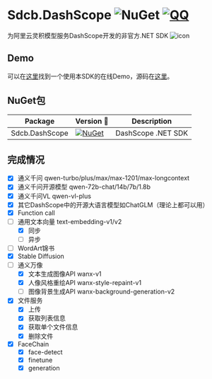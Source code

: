 # Sdcb.DashScope ![NuGet](https://img.shields.io/nuget/dt/Sdcb.DashScope.svg?style=flat-square) [![QQ](https://img.shields.io/badge/QQ_Group-495782587-52B6EF?style=social&logo=tencent-qq&logoColor=000&logoWidth=20)](http://qm.qq.com/cgi-bin/qm/qr?_wv=1027&k=mma4msRKd372Z6dWpmBp4JZ9RL4Jrf8X&authKey=gccTx0h0RaH5b8B8jtuPJocU7MgFRUznqbV%2FLgsKdsK8RqZE%2BOhnETQ7nYVTp1W0&noverify=0&group_code=495782587)

为阿里云灵积模型服务DashScope开发的非官方.NET SDK
![icon](https://raw.githubusercontent.com/sdcb/Sdcb.DashScope/master/icon.png)

## Demo

可以在[这里](https://qwen.starworks.cc:88/)找到一个使用本SDK的在线Demo，源码在[这里](https://github.com/sdcb/Sdcb.DashScope/blob/master/Sdcb.DashScope.Gradio/Program.cs)。

## NuGet包
| Package                                | Version 📌                                                                                                                                                | Description                  |
| -------------------------------------- | -------------------------------------------------------------------------------------------------------------------------------------------------------- | ---------------------------- |
| Sdcb.DashScope                          | [![NuGet](https://img.shields.io/nuget/v/Sdcb.DashScope.svg)](https://nuget.org/packages/Sdcb.DashScope)                                                   | DashScope .NET SDK       |

## 完成情况

* [x] 通义千问 qwen-turbo/plus/max/max-1201/max-longcontext
* [x] 通义千问开源模型 qwen-72b-chat/14b/7b/1.8b
* [x] 通义千问VL qwen-vl-plus
* [x] 其它DashScope中的开源大语言模型如ChatGLM（理论上都可以用）
* [x] Function call
* [ ] 通用文本向量 text-embedding-v1/v2
  * [x] 同步
  * [ ] 异步
* [ ] WordArt锦书
* [x] Stable Diffusion
* [ ] 通义万像
  * [x] 文本生成图像API wanx-v1 
  * [x] 人像风格重绘API wanx-style-repaint-v1
  * [ ] 图像背景生成API wanx-background-generation-v2
* [x] 文件服务
  * [x] 上传
  * [x] 获取列表信息
  * [x] 获取单个文件信息
  * [x] 删除文件
* [x] FaceChain
  * [x] face-detect
  * [x] finetune
  * [x] generation